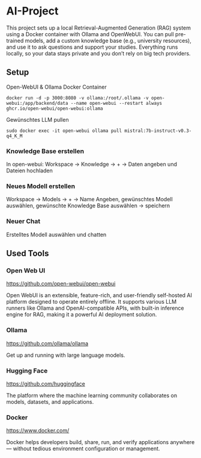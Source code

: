 # AI-Project
This project sets up a local Retrieval-Augmented Generation (RAG) system using a Docker container with Ollama and OpenWebUI. You can pull pre-trained models, add a custom knowledge base (e.g., university resources), and use it to ask questions and support your studies. Everything runs locally, so your data stays private and you don’t rely on big tech providers.

## Setup
Open-WebUI & Ollama Docker Container

```
docker run -d -p 3000:8080 -v ollama:/root/.ollama -v open-webui:/app/backend/data --name open-webui --restart always ghcr.io/open-webui/open-webui:ollama
```
Gewünschtes LLM pullen
```
sudo docker exec -it open-webui ollama pull mistral:7b-instruct-v0.3-q4_K_M
```
### Knowledge Base erstellen
In open-webui:
Workspace -> Knowledge -> + -> Daten angeben und Dateien hochladen
### Neues Modell erstellen
Workspace -> Models -> + -> Name Angeben, gewünschtes Modell auswählen, gewünschte Knowledge Base auswählen -> speichern
### Neuer Chat
Erstelltes Modell auswählen und chatten

## Used Tools
### Open Web UI
https://github.com/open-webui/open-webui

Open WebUI is an extensible, feature-rich, and user-friendly self-hosted AI platform designed to operate entirely offline. It supports various LLM runners like Ollama and OpenAI-compatible APIs, with built-in inference engine for RAG, making it a powerful AI deployment solution.

### Ollama
https://github.com/ollama/ollama

Get up and running with large language models.

### Hugging Face
https://github.com/huggingface

The platform where the machine learning community collaborates on models, datasets, and applications.

### Docker
https://www.docker.com/

Docker helps developers build, share, run, and verify applications anywhere — without tedious environment configuration or management.


